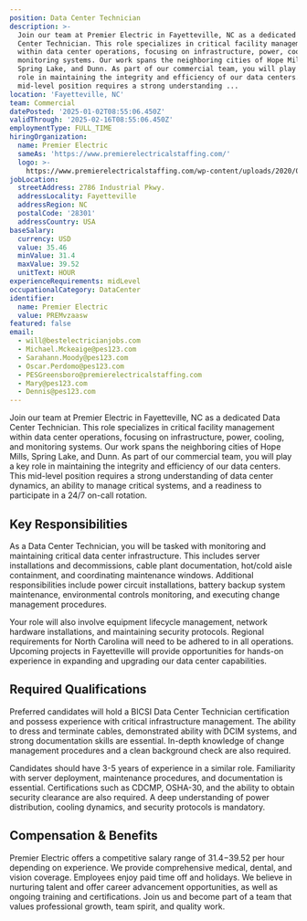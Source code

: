 ```yaml
---
position: Data Center Technician
description: >-
  Join our team at Premier Electric in Fayetteville, NC as a dedicated Data
  Center Technician. This role specializes in critical facility management
  within data center operations, focusing on infrastructure, power, cooling, and
  monitoring systems. Our work spans the neighboring cities of Hope Mills,
  Spring Lake, and Dunn. As part of our commercial team, you will play a key
  role in maintaining the integrity and efficiency of our data centers. This
  mid-level position requires a strong understanding ...
location: 'Fayetteville, NC'
team: Commercial
datePosted: '2025-01-02T08:55:06.450Z'
validThrough: '2025-02-16T08:55:06.450Z'
employmentType: FULL_TIME
hiringOrganization:
  name: Premier Electric
  sameAs: 'https://www.premierelectricalstaffing.com/'
  logo: >-
    https://www.premierelectricalstaffing.com/wp-content/uploads/2020/05/Premier-Electrical-Staffing-logo.png
jobLocation:
  streetAddress: 2786 Industrial Pkwy.
  addressLocality: Fayetteville
  addressRegion: NC
  postalCode: '28301'
  addressCountry: USA
baseSalary:
  currency: USD
  value: 35.46
  minValue: 31.4
  maxValue: 39.52
  unitText: HOUR
experienceRequirements: midLevel
occupationalCategory: DataCenter
identifier:
  name: Premier Electric
  value: PREMvzaasw
featured: false
email:
  - will@bestelectricianjobs.com
  - Michael.Mckeaige@pes123.com
  - Sarahann.Moody@pes123.com
  - Oscar.Perdomo@pes123.com
  - PESGreensboro@premierelectricalstaffing.com
  - Mary@pes123.com
  - Dennis@pes123.com
---
```




Join our team at Premier Electric in Fayetteville, NC as a dedicated Data Center Technician. This role specializes in critical facility management within data center operations, focusing on infrastructure, power, cooling, and monitoring systems. Our work spans the neighboring cities of Hope Mills, Spring Lake, and Dunn. As part of our commercial team, you will play a key role in maintaining the integrity and efficiency of our data centers. This mid-level position requires a strong understanding of data center dynamics, an ability to manage critical systems, and a readiness to participate in a 24/7 on-call rotation.

## Key Responsibilities
As a Data Center Technician, you will be tasked with monitoring and maintaining critical data center infrastructure. This includes server installations and decommissions, cable plant documentation, hot/cold aisle containment, and coordinating maintenance windows. Additional responsibilities include power circuit installations, battery backup system maintenance, environmental controls monitoring, and executing change management procedures. 

Your role will also involve equipment lifecycle management, network hardware installations, and maintaining security protocols. Regional requirements for North Carolina will need to be adhered to in all operations. Upcoming projects in Fayetteville will provide opportunities for hands-on experience in expanding and upgrading our data center capabilities.

## Required Qualifications
Preferred candidates will hold a BICSI Data Center Technician certification and possess experience with critical infrastructure management. The ability to dress and terminate cables, demonstrated ability with DCIM systems, and strong documentation skills are essential. In-depth knowledge of change management procedures and a clean background check are also required.

Candidates should have 3-5 years of experience in a similar role. Familiarity with server deployment, maintenance procedures, and documentation is essential. Certifications such as CDCMP, OSHA-30, and the ability to obtain security clearance are also required. A deep understanding of power distribution, cooling dynamics, and security protocols is mandatory.

## Compensation & Benefits
Premier Electric offers a competitive salary range of $31.4-$39.52 per hour depending on experience. We provide comprehensive medical, dental, and vision coverage. Employees enjoy paid time off and holidays. We believe in nurturing talent and offer career advancement opportunities, as well as ongoing training and certifications. Join us and become part of a team that values professional growth, team spirit, and quality work.
